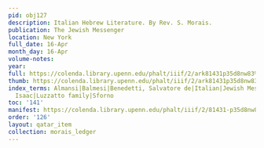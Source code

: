 ```yaml
---
pid: obj127
description: Italian Hebrew Literature. By Rev. S. Morais.
publication: The Jewish Messenger
location: New York
full_date: 16-Apr
month_day: 16-Apr
volume-notes:
year:
full: https://colenda.library.upenn.edu/phalt/iiif/2/ark81431p35d8nw83%2FSHA256E-s7868731--14ae5140aa964223e79099c2237b593a9279f724951a43979cf464a9dbd0409c.jpeg/full/3500,/0/default.jpg
thumb: https://colenda.library.upenn.edu/phalt/iiif/2/ark81431p35d8nw83%2FSHA256E-s7868731--14ae5140aa964223e79099c2237b593a9279f724951a43979cf464a9dbd0409c.jpeg/full/!200,200/0/default.jpg
index_terms: Almansi|Balmesi|Benedetti, Salvatore de|Italian|Jewish Messenger|Lampronti,
  Isaac|Luzzatto family|Sforno
toc: '141'
manifest: https://colenda.library.upenn.edu/phalt/iiif/2/81431-p35d8nw83/manifest
order: '126'
layout: qatar_item
collection: morais_ledger
---
```

